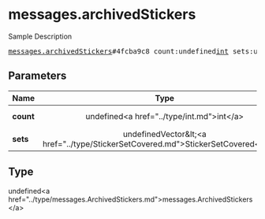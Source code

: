 # messages.archivedStickers

Sample Description

<pre>
<a href="../constructor/messages.archivedStickers.md">messages.archivedStickers</a>#4fcba9c8 count:undefined<a href="../type/int.md">int</a> sets:undefinedVector&lt;<a href="../type/StickerSetCovered.md">StickerSetCovered</a>&gt; = undefined<a href="../type/messages.ArchivedStickers.md">messages.ArchivedStickers</a>;
</pre>

## Parameters

| Name | Type | Description |
|------|:----:|-------------|
| **count** | undefined&lt;a href=&#34;../type/int.md&#34;&gt;int&lt;/a&gt; | Param description |
| **sets** | undefinedVector&amp;lt;&lt;a href=&#34;../type/StickerSetCovered.md&#34;&gt;StickerSetCovered&lt;/a&gt;&amp;gt; | Param description |

## Type

undefined&lt;a href=&#34;../type/messages.ArchivedStickers.md&#34;&gt;messages.ArchivedStickers&lt;/a&gt;
